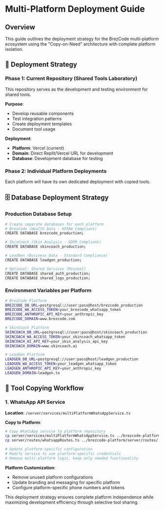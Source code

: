 # Multi-Platform Deployment Guide

## Overview
This guide outlines the deployment strategy for the BrezCode multi-platform ecosystem using the "Copy-on-Need" architecture with complete platform isolation.

## 🚀 Deployment Strategy

### Phase 1: Current Repository (Shared Tools Laboratory)
This repository serves as the development and testing environment for shared tools.

**Purpose**: 
- Develop reusable components
- Test integration patterns
- Create deployment templates
- Document tool usage

**Deployment**: 
- **Platform**: Vercel (current)
- **Domain**: Direct Replit/Vercel URL for development
- **Database**: Development database for testing

### Phase 2: Individual Platform Deployments
Each platform will have its own dedicated deployment with copied tools.

## 🗄️ Database Deployment Strategy

### Production Database Setup
```bash
# Create separate databases for each platform
# BrezCode (Health Data - HIPAA Compliant)
CREATE DATABASE brezcode_production;

# SkinCoach (Skin Analysis - GDPR Compliant)  
CREATE DATABASE skincoach_production;

# LeadGen (Business Data - Standard Compliance)
CREATE DATABASE leadgen_production;

# Optional: Shared Services (Minimal)
CREATE DATABASE shared_auth_production;
CREATE DATABASE shared_logs_production;
```

### Environment Variables per Platform
```bash
# BrezCode Platform
BREZCODE_DB_URL=postgresql://user:pass@host/brezcode_production
BREZCODE_WA_ACCESS_TOKEN=your_brezcode_whatsapp_token
BREZCODE_ANTHROPIC_API_KEY=your_anthropic_key
BREZCODE_DOMAIN=www.brezcode.com

# SkinCoach Platform  
SKINCOACH_DB_URL=postgresql://user:pass@host/skincoach_production
SKINCOACH_WA_ACCESS_TOKEN=your_skincoach_whatsapp_token
SKINCOACH_AI_API_KEY=your_skin_analysis_api_key
SKINCOACH_DOMAIN=www.skincoach.ai

# LeadGen Platform
LEADGEN_DB_URL=postgresql://user:pass@host/leadgen_production
LEADGEN_WA_ACCESS_TOKEN=your_leadgen_whatsapp_token
LEADGEN_ANTHROPIC_API_KEY=your_anthropic_key
LEADGEN_DOMAIN=leadgen.to
```

## 🔧 Tool Copying Workflow

### 1. WhatsApp API Service
**Location**: `/server/services/multiPlatformWhatsAppService.ts`

**Copy to Platform**:
```bash
# Copy WhatsApp service to platform repository
cp server/services/multiPlatformWhatsAppService.ts ../brezcode-platform/server/services/
cp server/routes/whatsappRoutes.ts ../brezcode-platform/server/routes/

# Update platform-specific configuration
# Modify service to use platform-specific credentials
# Remove multi-platform logic, keep only needed functionality
```

**Platform Customization**:
- Remove unused platform configurations
- Update branding and messaging for specific platform
- Configure platform-specific phone numbers and tokens

This deployment strategy ensures complete platform independence while maximizing development efficiency through selective tool sharing.